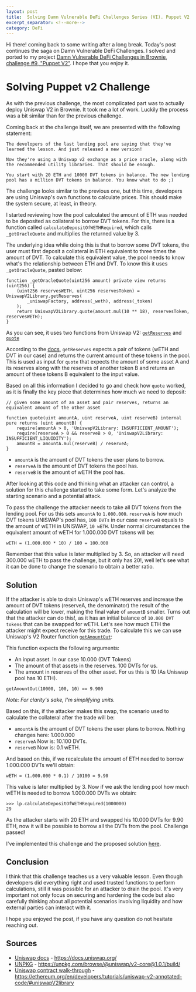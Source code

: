 ```yaml
---
layout: post
title:  Solving Damn Vulnerable DeFi Challenges Series (VI). Puppet V2
excerpt_separator: <!--more-->
category: DeFi
---
```


Hi there! coming back to some writing after a long break. Today's post continues the saga on Damn Vulnerable DeFi Challenges. I solved and ported to my project [Damn Vulnerable DeFi Challenges in Brownie](https://github.com/nahueldsanchez/dvd_brownie),  [challenge #9, "Puppet V2"](https://www.damnvulnerabledefi.xyz/challenges/9.html). I hope that you enjoy it.
<!--more-->

# Solving Puppet v2 Challenge

As with the previous challenge, the most complicated part was to actually deploy Uniswap V2 in Brownie. It took me a lot of work. Luckily the process was a bit similar than for the previous challenge.

Coming back at the challenge itself, we are presented with the following statement:

```
The developers of the last lending pool are saying that they've learned the lesson. And just released a new version!

Now they're using a Uniswap v2 exchange as a price oracle, along with the recommended utility libraries. That should be enough.

You start with 20 ETH and 10000 DVT tokens in balance. The new lending pool has a million DVT tokens in balance. You know what to do ;)
```

The challenge looks similar to the previous one, but this time, developers are using Uniswap's own functions to calculate prices. This should make the system secure, at least, in theory.

I started reviewing how the pool calculated the amount of ETH was needed to be deposited as collateral to borrow DVT tokens. For this, there is a function called `calculateDepositOfWETHRequired`, which calls `_getOracleQuote` and multiplies the returned value by 3.

The underlying idea while doing this is that to borrow some DVT tokens, the user must first deposit a collateral in ETH equivalent to three times the amount of DVT. To calculate this equivalent value, the pool needs to know what's the relationship between ETH and DVT. To know this it uses `_getOracleQuote`, pasted below:


```
function _getOracleQuote(uint256 amount) private view returns (uint256) {
    (uint256 reservesWETH, uint256 reservesToken) = UniswapV2Library.getReserves(
        _uniswapFactory, address(_weth), address(_token)
    );
    return UniswapV2Library.quote(amount.mul(10 ** 18), reservesToken, reservesWETH);
}
```

As you can see, it uses two functions from Uniswap V2: [`getReserves`](https://docs.uniswap.org/protocol/V2/reference/smart-contracts/library#getreserves) and [`quote`](https://docs.uniswap.org/protocol/V2/reference/smart-contracts/library#quote)

According to the [docs](https://docs.uniswap.org/protocol/V2/introduction), `getReserves` expects a pair of tokens (wETH and DVT in our case) and returns the current amount of these tokens in the pool. This is used as input for `quote` that expects the amount of some asset A and its reserves along with the reserves of another token B and returns an amount of these tokens B equivalent to the input value.

Based on all this information I decided to go and check how `quote` worked, as it is finally the key piece that determines how much we need to deposit:

```
// given some amount of an asset and pair reserves, returns an equivalent amount of the other asset

function quote(uint amountA, uint reserveA, uint reserveB) internal pure returns (uint amountB) {
    require(amountA > 0, 'UniswapV2Library: INSUFFICIENT_AMOUNT');
    require(reserveA > 0 && reserveB > 0, 'UniswapV2Library: INSUFFICIENT_LIQUIDITY');
    amountB = amountA.mul(reserveB) / reserveA;
}
```

- `amountA` is the amount of DVT tokens the user plans to borrow.
- `reserveA` is the amount of DVT tokens the pool has.
- `reserveB` is the amount of wETH the pool has.

After looking at this code and thinking what an attacker can control, a solution for this challenge started to take some form. Let's analyze the starting scenario and a potential attack.

To pass the challenge the attacker needs to take all DVT tokens from the lending pool. For us this sets `amountA` to `1.000.000`. `reserveA` is how much DVT tokens UNISWAP's pool has, `100 DVTs` in our case `reserveB` equals to the amount of wETH in UNISWAP, `10 wETH`. Under normal circumstances the equivalent amount of wETH for 1.000.000 DVT tokens will be:

``` wETH = (1.000.000 * 10) / 100 = 100.000 ```

Remember that this value is later multiplied by 3. So, an attacker will need 300.000 wETH to pass the challenge, but it only has 20!, well let's see what it can be done to change the scenario to obtain a better ratio.

## Solution

If the attacker is able to drain Uniswap's wETH reserves and increase the amount of DVT tokens (reserveA, the denominator) the result of the calculation will be lower, making the final value of `amountB` smaller. Turns out that the attacker can do this!, as it has an initial balance of `10.000 DVT tokens` that can be swapped for wETH. Let's see how much ETH the attacker might expect receive for this trade. To calculate this we can use Uniswap's V2 Router function [`getAmountOut`](https://docs.uniswap.org/protocol/V2/reference/smart-contracts/library#getamountout):

This function expects the following arguments:

- An input asset. In our case 10.000 (DVT Tokens)
- The amount of that assets in the reserves. 100 DVTs for us.
- The amount in reserves of the other asset. For us this is 10 (As Uniswap pool has 10 ETH).

```getAmountOut(10000, 100, 10) == 9.900```

_Note: For clarity's sake, I'm simplifying units._

Based on this, if the attacker makes this swap, the scenario used to calculate the collateral after the trade will be:

- `amountA` is the amount of DVT tokens the user plans to borrow. Nothing changes here: 1.000.000
- `reserveA` Now is: 10.100 DVTs.
- `reserveB` Now is: 0.1 wETH.

And based on this, if we recalculate the amount of ETH needed to borrow 1.000.000 DVTs we'll obtain:

``` wETH = (1.000.000 * 0.1) / 10100 = 9.90 ```

This value is later multiplied by 3. Now if we ask the lending pool how much wETH is needed to borrow 1.000.000 DVTs we obtain:

```
>>> lp.calculateDepositOfWETHRequired(1000000)
29
```

As the attacker starts with 20 ETH and swapped his 10.000 DVTs for 9.90 ETH, now it will be possible to borrow all the DVTs from the pool. Challenge passed!

I've implemented this challenge and the proposed solution [here](https://github.com/nahueldsanchez/dvd_brownie/tree/master/puppet-v2).

## Conclusion

I think that this challenge teaches us a very valuable lesson. Even though developers did everything right and used trusted functions to perform calculations, still it was possible for an attacker to drain the pool. It's very important not only focus on securing and hardening the code but also carefully thinking about all potential scenarios involving liquidity and how external parties can interact with it.

I hope you enjoyed the post, if you have any question do not hesitate reaching out.

## Sources

- [Uniswap docs](https://docs.uniswap.org/) - https://docs.uniswap.org/
- [UNPKG](https://unpkg.com/browse/@uniswap/v2-core@1.0.1/build/) - https://unpkg.com/browse/@uniswap/v2-core@1.0.1/build/
- [Uniswap contract walk-through](https://ethereum.org/en/developers/tutorials/uniswap-v2-annotated-code/#uniswapV2library) - https://ethereum.org/en/developers/tutorials/uniswap-v2-annotated-code/#uniswapV2library